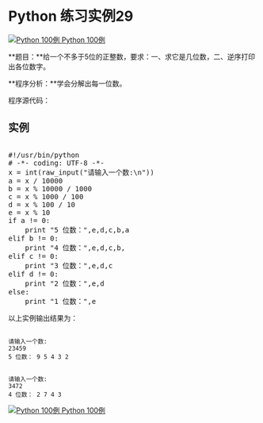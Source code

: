 Python 练习实例29
=============

 [![Python 100例](../images/up.gif)
 Python 100例](python-100-examples.html)


 **题目：**给一个不多于5位的正整数，要求：一、求它是几位数，二、逆序打印出各位数字。

 **程序分析：**学会分解出每一位数。

 程序源代码：

  实例
--

 <pre>

#!/usr/bin/python
# -*- coding: UTF-8 -*-
x = int(raw_input("请输入一个数:\n"))
a = x / 10000
b = x % 10000 / 1000
c = x % 1000 / 100
d = x % 100 / 10
e = x % 10
if a != 0:
    print "5 位数：",e,d,c,b,a
elif b != 0:
    print "4 位数：",e,d,c,b,
elif c != 0:
    print "3 位数：",e,d,c
elif d != 0:
    print "2 位数：",e,d
else:
    print "1 位数：",e
</pre>

 以上实例输出结果为：

 
```

请输入一个数:
23459
5 位数： 9 5 4 3 2

```


```

请输入一个数:
3472
4 位数： 2 7 4 3

```

[![Python 100例](../images/up.gif)
 Python 100例](python-100-examples.html)